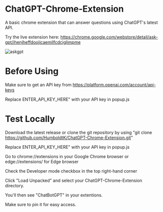 # ChatGPT-Chrome-Extension
A basic chrome extension that can answer questions using ChatGPT's latest API.

Try the live extension here: https://chrome.google.com/webstore/detail/ask-gpt/ihenjheffdoojicaemilfcdcjglimpme


![askgpt](https://user-images.githubusercontent.com/73680593/232276854-8b017cf2-ac9e-46fd-bbb4-c8e41afa39d2.gif)



# Before Using 
Make sure to get an API key from https://platform.openai.com/account/api-keys

Replace ENTER_API_KEY_HERE" with your API key in popup.js

# Test Locally
Download the latest release or clone the git repository by using "git clone https://github.com/HumboldtK/ChatGPT-Chrome-Extension.git"

Replace ENTER_API_KEY_HERE" with your API key in popup.js

Go to chrome://extensions in your Google Chrome browser or edge://extensions/ for Edge browser

Check the Developer mode checkbox in the top right-hand corner

Click "Load Unpacked" and select your ChatGPT-Chrome-Extension directory.

You'll then see "ChatBotGPT" in your extentions.

Make sure to pin it for easy access. 


